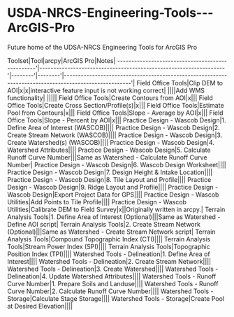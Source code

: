 # USDA-NRCS-Engineering-Tools---ArcGIS-Pro
Future home of the UDSA-NRCS Engineering Tools for ArcGIS Pro

Toolset|Tool|arcpy|ArcGIS Pro|Notes|
-------------------------------------------------'|------------------------------------------------------------------'|--------'|--------'|------------------------------------------------------------------------------------------------------'|
Field Office Tools|Clip DEM to AOI|x|x|interactive feature input is not working correct|
||||Add WMS functionality|
|||||
Field Office Tools|Create Contours from AOI|x|||
Field Office Tools|Create Cross Section/Profile(s)|x|||
Field Office Tools|Estimate Pool from Contours|x|||
Field Office Tools|Slope - Average by AOI|x|||
Field Office Tools|Slope - Percent by AOI|x|||
Practice Design - Wascob Design|1. Define Area of Interest (WASCOB)||||
Practice Design - Wascob Design|2. Create Stream Network (WASCOB)||||
Practice Design - Wascob Design|3. Create Watershed(s) (WASCOB)||||
Practice Design - Wascob Design|4. Watershed Attributes||||
Practice Design - Wascob Design|5. Calculate Runoff Curve Number|||Same as Watershed - Calculate Runoff Curve Number|
Practice Design - Wascob Design|6. Wascob Design Worksheet||||
Practice Design - Wascob Design|7. Design Height & Intake Location||||
Practice Design - Wascob Design|8. Tile Layout and Profile||||
Practice Design - Wascob Design|9. Ridge Layout and Profile||||
Practice Design - Wascob Design|Export Project Data for GPS||||
Practice Design - Wascob Utilities|Add Points to Tile Profile||||
Practice Design - Wascob Utilities|Calibrate DEM to Field Survey|x||Originally written in arcpy.|
Terrain Analysis Tools|1. Define Area of Interest (Optional)|||Same as Watershed - Define AOI script|
Terrain Analysis Tools|2. Create Stream Network (Optional)|||Same as Watershed - Create Stream Network script|
Terrain Analysis Tools|Compound Topographic Index (CTI)||||
Terrain Analysis Tools|Stream Power Index (SPI)||||
Terrain Analysis Tools|Topographic Position Index (TPI)||||
Watershed Tools - Delineation|1. Define Area of Interest||||
Watershed Tools - Delineation|2. Create Stream Network||||
Watershed Tools - Delineation|3. Create Watershed||||
Watershed Tools - Delineation|4. Update Watershed Attributes||||
Watershed Tools - Runoff Curve Number|1. Prepare Soils and Landuse||||
Watershed Tools - Runoff Curve Number|2. Calculate Runoff Curve Number||||
Watershed Tools - Storage|Calculate Stage Storage||||
Watershed Tools - Storage|Create Pool at Desired Elevation||||
